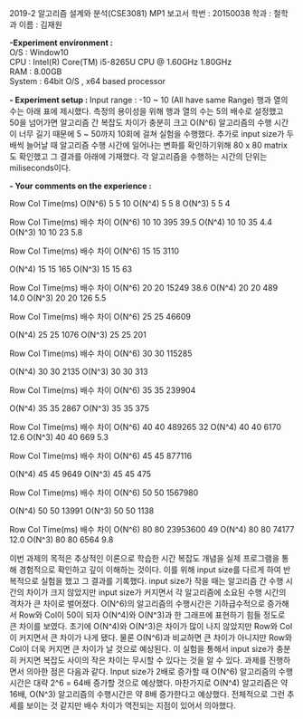 2019-2 알고리즘 설계와 분석(CSE3081) MP1 보고서
학번 : 20150038 학과 : 철학과 이름 : 김재원

<b> -Experiment environment : </b><br>
O/S : Window10 <br>
CPU : Intel(R) Core(TM) i5-8265U CPU @ 1.60GHz 1.80GHz<br>
RAM : 8.00GB<br>
System : 64bit O/S , x64 based processor<br>

<b> - Experiment setup :  </b>
Input range : -10 ~ 10 (All have same Range)
행과 열의 수는 아래 표에 제시했다. 측정의 용이성을 위해 행과 열의 수는 5의 배수로 설정했고 50을 넘어가면 알고리즘 간 복잡도 차이가 충분히 크고 O(N^6) 알고리즘의 수행 시간이 너무 길기 때문에 5 ~ 50까지 10회에 걸쳐 실험을 수행했다. 추가로 input size가 두 배씩 늘어날 때 알고리즘 수행 시간에 일어나는 변화를 확인하기위해 80 x 80 matrix도 확인했고 그 결과를 아래에 기재했다. 각 알고리즘을 수행하는 시간의 단위는 miliseconds이다. 

<b> - Your comments on the experience : </b>


Row
Col
Time(ms)
O(N^6)
5
5
10
O(N^4)
5
5
8
O(N^3)
5
5
4


Row
Col
Time(ms)
배수 차이
O(N^6)
10
10
395
39.5
O(N^4)
10
10
35
4.4
O(N^3)
10
10
23
5.8



Row
Col
Time(ms)
배수 차이
O(N^6)
15
15
3110

O(N^4)
15
15
165
O(N^3)
15
15
63


Row
Col
Time(ms)
배수 차이
O(N^6)
20
20
15249
38.6
O(N^4)
20
20
489
14.0
O(N^3)
20
20
126
5.5


Row
Col
Time(ms)
배수 차이
O(N^6)
25
25
46609

O(N^4)
25
25
1076
O(N^3)
25
25
201


Row
Col
Time(ms)
배수 차이
O(N^6)
30
30
115285

O(N^4)
30
30
2135
O(N^3)
30
30
313


Row
Col
Time(ms)
배수 차이
O(N^6)
35
35
239904

O(N^4)
35
35
2867
O(N^3)
35
35
375


Row
Col
Time(ms)
배수 차이
O(N^6)
40
40
489265
32
O(N^4)
40
40
6170
12.6
O(N^3)
40
40
669
5.3


Row
Col
Time(ms)
배수 차이
O(N^6)
45
45
877116

O(N^4)
45
45
9649
O(N^3)
45
45
475


Row
Col
Time(ms)
배수 차이
O(N^6)
50
50
1567980

O(N^4)
50
50
13991
O(N^3)
50
50
1138


Row
Col
Time(ms)
배수 차이
O(N^6)
80
80
23953600
49
O(N^4)
80
80
74177
12.0
O(N^3)
80
80
6564
9.8


이번 과제의 목적은 추상적인 이론으로 학습한 시간 복잡도 개념을 실제 프로그램을 통해 경험적으로 확인하고 깊이 이해하는 것이다. 이를 위해 input size를 다르게 하여 반복적으로 실험을 했고 그 결과를 기록했다.
input size가 작을 때는 알고리즘 간 수행 시간의 차이가 크지 않았지만 input size가 커지면서 각 알고리즘에 소요된 수행 시간의 격차가 큰 차이로 벌어졌다. O(N^6)의 알고리즘의 수행시간은 기하급수적으로 증가해서 Row와 Col이 50이 되자 O(N^4)와 O(N^3)과 한 그래프에 표현하기 힘들 정도로 큰 차이를 보였다. 
초기에 O(N^4)와 O(N^3)은 차이가 많이 나지 않았지만 Row와 Col이 커지면서 큰 차이가 나게 됐다. 물론 O(N^6)과 비교하면 큰 차이가 아니지만 Row와 Col이 더욱 커지면 큰 차이가 날 것으로 예상된다. 이 실험을 통해서 input size가 충분히 커지면 복잡도 사이의 작은 차이는 무시할 수 있다는 것을 알 수 있다. 
과제를 진행하면서 의아한 점은 다음과 같다. Input size가 2배로 증가할 때 O(N^6) 알고리즘의 수행시간은 대략 2^6 = 64배 증가할 것으로 예상했다. 마찬가지로 O(N^4) 알고리즘은 약 16배, O(N^3) 알고리즘의 수행시간은 약 8배 증가한다고 예상했다. 전체적으로 그런 추세를 보이는 것 같지만 배수 차이가 역전되는 지점이 있어서 의아했다.


